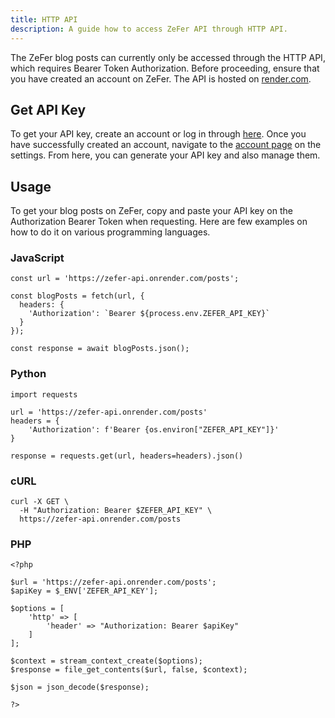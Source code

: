 ```yaml
---
title: HTTP API
description: A guide how to access ZeFer API through HTTP API.
---
```


The ZeFer blog posts can currently only be accessed through the HTTP API, which requires Bearer Token Authorization. Before proceeding, ensure that you have created an account on ZeFer. The API is hosted on [render.com](https://render.com/).

## Get API Key

To get your API key, create an account or log in through [here](https://zefer.vercel.app/api/auth/signin?callbackUrl=https%3A%2F%2Fzefer.vercel.app%2F). Once you have successfully created an account, navigate to the [account page](https://zefer.vercel.app/settings/account) on the settings. From here, you can generate your API key and also manage them.

## Usage

To get your blog posts on ZeFer, copy and paste your API key on the Authorization Bearer Token when requesting. Here are few examples on how to do it on various programming languages.

### JavaScript

```
const url = 'https://zefer-api.onrender.com/posts';

const blogPosts = fetch(url, {
  headers: {
    'Authorization': `Bearer ${process.env.ZEFER_API_KEY}`
  }
});

const response = await blogPosts.json();
```

### Python

```
import requests

url = 'https://zefer-api.onrender.com/posts'
headers = {
    'Authorization': f'Bearer {os.environ["ZEFER_API_KEY"]}'
}

response = requests.get(url, headers=headers).json()
```

### cURL

```
curl -X GET \
  -H "Authorization: Bearer $ZEFER_API_KEY" \
  https://zefer-api.onrender.com/posts
```

### PHP

```
<?php

$url = 'https://zefer-api.onrender.com/posts';
$apiKey = $_ENV['ZEFER_API_KEY'];

$options = [
    'http' => [
        'header' => "Authorization: Bearer $apiKey"
    ]
];

$context = stream_context_create($options);
$response = file_get_contents($url, false, $context);

$json = json_decode($response);

?>
```
